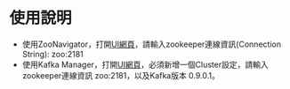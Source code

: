 # 使用說明

* 使用ZooNavigator，打開[UI網頁](http://172.20.101.27:8004/)，請輸入zookeeper連線資訊(Connection String): zoo:2181
* 使用Kafka Manager，打開[UI網頁](http://172.20.101.27:19000/)，必須新增一個Cluster設定，請輸入zookeeper連線資訊 zoo:2181，以及Kafka版本 0.9.0.1。
